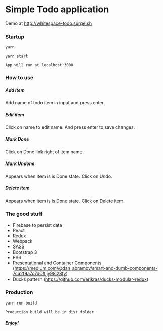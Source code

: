 # Simple Todo application
Demo at http://whitespace-todo.surge.sh

### Startup
```
yarn

yarn start

App will run at localhost:3000
```

### How to use
##### Add item
Add name of todo item in input and press enter.
##### Edit item
Click on name to edit name. And press enter to save changes.
##### Mark Done
Click on Done link right of item name.
##### Mark Undone
Appears when item is is Done state. Click on Undo.
##### Delete item
Appears when item is is Done state. Click on Delete item.

### The good stuff
* Firebase to persist data
* React
* Redux
* Webpack
* SASS
* Bootstrap 3
* ES6
* Presentational and Container Components (https://medium.com/@dan_abramov/smart-and-dumb-components-7ca2f9a7c7d0#.jy98l28ty)
* Ducks pattern (https://github.com/erikras/ducks-modular-redux)

### Production
```
yarn run build

Production build will be in dist folder.
```

##### Enjoy!
